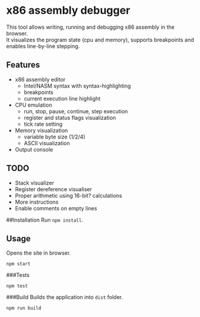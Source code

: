 # x86 assembly debugger
This tool allows writing, running and debugging x86 assembly in the browser.<br />
It visualizes the program state (cpu and memory), supports breakpoints and<br />
enables line-by-line stepping.

## Features
* x86 assembly editor
  * Intel/NASM syntax with syntax-highlighting
  * breakpoints
  * current execution line highlight
* CPU emulation
  * run, stop, pause, continue, step execution
  * register and status flags visualization
  * tick rate setting
* Memory visualization
  * variable byte size (1/2/4)
  * ASCII visualization
* Output console

## TODO
* Stack visualizer
* Register dereference visualiser
* Proper arithmetic using 16-bit? calculations
* More instructions
* Enable comments on empty lines

##Installation
Run `npm install`.

## Usage
Opens the site in browser.
```shell
npm start
```

###Tests
```shell
npm test
```

###Build
Builds the application into `dist` folder.
```shell
npm run build
```
